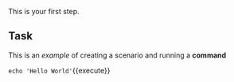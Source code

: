 This is your first step.

## Task

This is an _example_ of creating a scenario and running a **command**

`echo 'Hello World'`{{execute}}